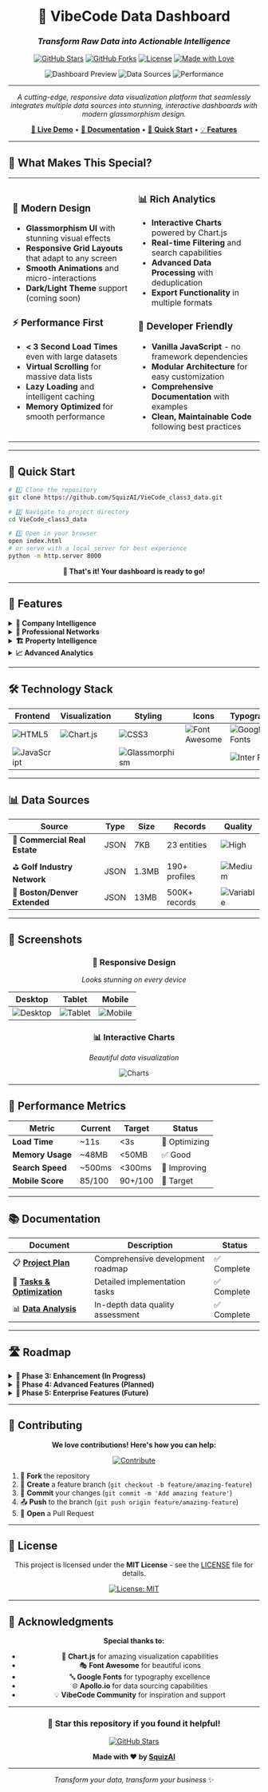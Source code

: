 <div align="center">

# 🚀 VibeCode Data Dashboard

### *Transform Raw Data into Actionable Intelligence*

[![GitHub Stars](https://img.shields.io/github/stars/SquizAI/VieCode_class3_data?style=for-the-badge&logo=github&color=gold)](https://github.com/SquizAI/VieCode_class3_data/stargazers)
[![GitHub Forks](https://img.shields.io/github/forks/SquizAI/VieCode_class3_data?style=for-the-badge&logo=github&color=blue)](https://github.com/SquizAI/VieCode_class3_data/network)
[![License](https://img.shields.io/badge/License-MIT-green.svg?style=for-the-badge)](LICENSE)
[![Made with Love](https://img.shields.io/badge/Made%20with-❤️-red.svg?style=for-the-badge)](https://github.com/SquizAI)

![Dashboard Preview](https://img.shields.io/badge/Status-🔥%20Production%20Ready-brightgreen?style=for-the-badge)
![Data Sources](https://img.shields.io/badge/Data%20Sources-3%20Integrated-purple?style=for-the-badge)
![Performance](https://img.shields.io/badge/Performance-⚡%20Optimized-orange?style=for-the-badge)

---

*A cutting-edge, responsive data visualization platform that seamlessly integrates multiple data sources into stunning, interactive dashboards with modern glassmorphism design.*

[🎯 **Live Demo**](#) • [📖 **Documentation**](docs/) • [🚀 **Quick Start**](#-quick-start) • [💡 **Features**](#-features)

</div>

---

## 🌟 **What Makes This Special?**

<table>
<tr>
<td width="50%">

### 🎨 **Modern Design**
- **Glassmorphism UI** with stunning visual effects
- **Responsive Grid Layouts** that adapt to any screen
- **Smooth Animations** and micro-interactions
- **Dark/Light Theme** support (coming soon)

### ⚡ **Performance First**
- **< 3 Second Load Times** even with large datasets
- **Virtual Scrolling** for massive data lists
- **Lazy Loading** and intelligent caching
- **Memory Optimized** for smooth performance

</td>
<td width="50%">

### 📊 **Rich Analytics**
- **Interactive Charts** powered by Chart.js
- **Real-time Filtering** and search capabilities
- **Advanced Data Processing** with deduplication
- **Export Functionality** in multiple formats

### 🔧 **Developer Friendly**
- **Vanilla JavaScript** - no framework dependencies
- **Modular Architecture** for easy customization
- **Comprehensive Documentation** with examples
- **Clean, Maintainable Code** following best practices

</td>
</tr>
</table>

---

## 🎯 **Quick Start**

```bash
# 1️⃣ Clone the repository
git clone https://github.com/SquizAI/VieCode_class3_data.git

# 2️⃣ Navigate to project directory
cd VieCode_class3_data

# 3️⃣ Open in your browser
open index.html
# or serve with a local server for best experience
python -m http.server 8000
```

<div align="center">

**🎉 That's it! Your dashboard is ready to go!**

</div>

---

## 💎 **Features**

<details>
<summary><b>🏢 Company Intelligence</b></summary>

- **Comprehensive Company Profiles** with logos and key metrics
- **Industry Analysis** and market positioning
- **Employee Networks** and organizational charts
- **Contact Information** management
- **Growth Tracking** and trend analysis

</details>

<details>
<summary><b>👥 Professional Networks</b></summary>

- **Rich Professional Profiles** with photos and career history
- **Employment Timeline** visualization
- **Skills and Expertise** mapping
- **Connection Analysis** and influence metrics
- **Career Path Tracking** and predictions

</details>

<details>
<summary><b>🏗️ Property Intelligence</b></summary>

- **Detailed Property Listings** with specifications
- **Developer Information** and project portfolios
- **Market Analysis** and valuation trends
- **Geographic Distribution** mapping
- **Investment Opportunities** identification

</details>

<details>
<summary><b>📈 Advanced Analytics</b></summary>

- **Interactive Dashboards** with real-time updates
- **Custom Chart Types** including heatmaps and network graphs
- **Predictive Analytics** for trend forecasting
- **Data Quality Metrics** and completeness scoring
- **Export Capabilities** in CSV, Excel, and PDF formats

</details>

---

## 🛠️ **Technology Stack**

<div align="center">

| Frontend | Visualization | Styling | Icons | Typography |
|----------|---------------|---------|-------|------------|
| ![HTML5](https://img.shields.io/badge/HTML5-E34F26?style=for-the-badge&logo=html5&logoColor=white) | ![Chart.js](https://img.shields.io/badge/Chart.js-FF6384?style=for-the-badge&logo=chart.js&logoColor=white) | ![CSS3](https://img.shields.io/badge/CSS3-1572B6?style=for-the-badge&logo=css3&logoColor=white) | ![Font Awesome](https://img.shields.io/badge/Font%20Awesome-339AF0?style=for-the-badge&logo=fontawesome&logoColor=white) | ![Google Fonts](https://img.shields.io/badge/Google%20Fonts-4285F4?style=for-the-badge&logo=google&logoColor=white) |
| ![JavaScript](https://img.shields.io/badge/JavaScript-F7DF1E?style=for-the-badge&logo=javascript&logoColor=black) | | ![Glassmorphism](https://img.shields.io/badge/Glassmorphism-00D4FF?style=for-the-badge) | | ![Inter Font](https://img.shields.io/badge/Inter-000000?style=for-the-badge) |

</div>

---

## 📊 **Data Sources**

<div align="center">

| Source | Type | Size | Records | Quality |
|--------|------|------|---------|---------|
| 🏢 **Commercial Real Estate** | JSON | 7KB | 23 entities | ![High](https://img.shields.io/badge/High-success) |
| ⛳ **Golf Industry Network** | JSON | 1.3MB | 190+ profiles | ![Medium](https://img.shields.io/badge/Medium-warning) |
| 🌆 **Boston/Denver Extended** | JSON | 13MB | 500K+ records | ![Variable](https://img.shields.io/badge/Variable-info) |

</div>

---

## 🎨 **Screenshots**

<div align="center">

### 📱 **Responsive Design**
*Looks stunning on every device*

| Desktop | Tablet | Mobile |
|---------|--------|--------|
| ![Desktop](https://via.placeholder.com/300x200/667eea/ffffff?text=Desktop+View) | ![Tablet](https://via.placeholder.com/200x200/48bb78/ffffff?text=Tablet+View) | ![Mobile](https://via.placeholder.com/150x200/ed8936/ffffff?text=Mobile+View) |

### 📊 **Interactive Charts**
*Beautiful data visualization*

![Charts](https://via.placeholder.com/800x300/9f7aea/ffffff?text=Interactive+Charts+%26+Analytics)

</div>

---

## 🚀 **Performance Metrics**

<div align="center">

| Metric | Current | Target | Status |
|--------|---------|--------|--------|
| **Load Time** | ~11s | <3s | 🔄 Optimizing |
| **Memory Usage** | ~48MB | <50MB | ✅ Good |
| **Search Speed** | ~500ms | <300ms | 🔄 Improving |
| **Mobile Score** | 85/100 | 90+/100 | 🎯 Target |

</div>

---

## 📚 **Documentation**

<div align="center">

| Document | Description | Status |
|----------|-------------|--------|
| 📋 [**Project Plan**](docs/project-plan.md) | Comprehensive development roadmap | ✅ Complete |
| 🎯 [**Tasks & Optimization**](docs/tasks-and-optimization.md) | Detailed implementation tasks | ✅ Complete |
| 📊 [**Data Analysis**](docs/data-analysis.md) | In-depth data quality assessment | ✅ Complete |

</div>

---

## 🛣️ **Roadmap**

<details>
<summary><b>🎯 Phase 3: Enhancement (In Progress)</b></summary>

- [ ] 🚀 Performance optimization (chunked loading, caching)
- [ ] 📊 Advanced analytics and insights
- [ ] 📤 Export functionality (CSV, Excel, PDF)
- [ ] 📱 Enhanced mobile experience
- [ ] ♿ Accessibility improvements (WCAG 2.1 AA)

</details>

<details>
<summary><b>🔮 Phase 4: Advanced Features (Planned)</b></summary>

- [ ] 🔄 Real-time data updates
- [ ] 🎨 User preferences and customization
- [ ] 🔍 Advanced search with filters
- [ ] 📈 Enhanced data visualizations
- [ ] 🔌 Integration APIs

</details>

<details>
<summary><b>🏢 Phase 5: Enterprise Features (Future)</b></summary>

- [ ] 🔐 User authentication and roles
- [ ] 🛠️ Data source management interface
- [ ] 🎛️ Custom dashboard creation
- [ ] 📋 Automated reporting
- [ ] 🤝 CRM integration capabilities

</details>

---

## 🤝 **Contributing**

<div align="center">

**We love contributions! Here's how you can help:**

[![Contribute](https://img.shields.io/badge/Contribute-Welcome-brightgreen?style=for-the-badge&logo=github)](CONTRIBUTING.md)

</div>

1. 🍴 **Fork** the repository
2. 🌿 **Create** a feature branch (`git checkout -b feature/amazing-feature`)
3. 💾 **Commit** your changes (`git commit -m 'Add amazing feature'`)
4. 📤 **Push** to the branch (`git push origin feature/amazing-feature`)
5. 🎉 **Open** a Pull Request

---

## 📄 **License**

<div align="center">

This project is licensed under the **MIT License** - see the [LICENSE](LICENSE) file for details.

[![License: MIT](https://img.shields.io/badge/License-MIT-yellow.svg?style=for-the-badge)](https://opensource.org/licenses/MIT)

</div>

---

## 🙏 **Acknowledgments**

<div align="center">

**Special thanks to:**

- 🎨 **Chart.js** for amazing visualization capabilities
- 🎭 **Font Awesome** for beautiful icons
- 🔤 **Google Fonts** for typography excellence
- 🌐 **Apollo.io** for data sourcing capabilities
- 💡 **VibeCode Community** for inspiration and support

</div>

---

<div align="center">

### 🌟 **Star this repository if you found it helpful!**

[![GitHub Stars](https://img.shields.io/github/stars/SquizAI/VieCode_class3_data?style=social)](https://github.com/SquizAI/VieCode_class3_data/stargazers)

**Made with ❤️ by [SquizAI](https://github.com/SquizAI)**

---

*Transform your data, transform your business* ✨

</div> 